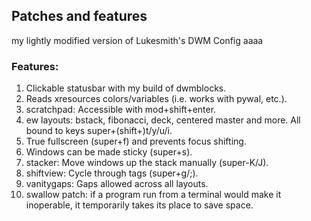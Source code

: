 
## Patches and features

my lightly modified version of Lukesmith's DWM Config  aaaa

### Features:

1. Clickable statusbar with my build of dwmblocks.
2. Reads xresources colors/variables (i.e. works with pywal, etc.).
3. scratchpad: Accessible with mod+shift+enter.
4. ew layouts: bstack, fibonacci, deck, centered master and more. All bound to keys super+(shift+)t/y/u/i.
5. True fullscreen (super+f) and prevents focus shifting.
6. Windows can be made sticky (super+s).
7. stacker: Move windows up the stack manually (super-K/J).
8. shiftview: Cycle through tags (super+g/;).
9. vanitygaps: Gaps allowed across all layouts.
10. swallow patch: if a program run from a terminal would make it inoperable, it temporarily takes its place to save space.
